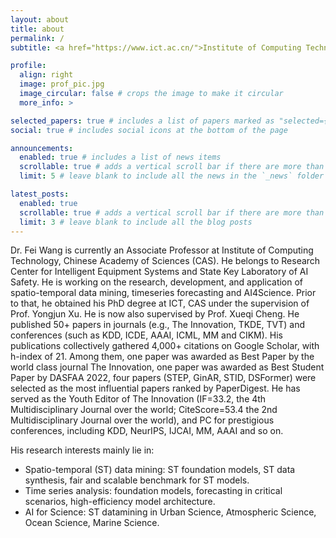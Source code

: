 ```yaml
---
layout: about
title: about
permalink: /
subtitle: <a href="https://www.ict.ac.cn/">Institute of Computing Technology, Chinese Academy of Sciences</a>.

profile:
  align: right
  image: prof_pic.jpg
  image_circular: false # crops the image to make it circular
  more_info: >

selected_papers: true # includes a list of papers marked as "selected={true}"
social: true # includes social icons at the bottom of the page

announcements:
  enabled: true # includes a list of news items
  scrollable: true # adds a vertical scroll bar if there are more than 3 news items
  limit: 5 # leave blank to include all the news in the `_news` folder

latest_posts:
  enabled: true
  scrollable: true # adds a vertical scroll bar if there are more than 3 new posts items
  limit: 3 # leave blank to include all the blog posts
---
```


Dr. Fei Wang is currently an Associate Professor at Institute of Computing Technology, Chinese Academy of Sciences (CAS). He belongs to Research Center for Intelligent Equipment Systems and State Key Laboratory of AI Safety. He is working on the research, development, and application of spatio-temporal data mining, timeseries forecasting and AI4Science. Prior to that, he obtained his PhD degree at ICT, CAS under the supervision of Prof. Yongjun Xu. He is now also supervised by Prof. Xueqi Cheng. He published 50+ papers in journals (e.g., The Innovation, TKDE, TVT) and conferences (such as KDD, ICDE, AAAI, ICML, MM and CIKM). His publications collectively gathered 4,000+ citations on Google Scholar, with h-index of 21. Among them, one paper was awarded as Best Paper by the world class journal The Innovation, one paper was awarded as Best Student Paper by DASFAA 2022, four papers (STEP, GinAR, STID, DSFormer) were selected as the most influential papers ranked by PaperDigest. He has served as the Youth Editor of The Innovation (IF=33.2, the 4th Multidisciplinary Journal over the world; CiteScore=53.4 the 2nd Multidisciplinary Journal over the world), and PC for prestigious conferences, including KDD, NeurIPS, IJCAI, MM, AAAI and so on.

His research interests mainly lie in:
* Spatio-temporal (ST) data mining: ST foundation models, ST data synthesis, fair and scalable benchmark for ST models.
* Time series analysis: foundation models, forecasting in critical scenarios, high-efficiency model architecture.
* AI for Science: ST datamining in Urban Science, Atmospheric Science, Ocean Science, Marine Science. 
